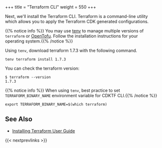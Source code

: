 +++
title = "Terraform CLI"
weight = 550
+++

Next, we'll install the Terraform CLI. Terraform is a command-line utility
which allows you to apply the Terraform CDK generated configurations.

{{% notice info %}} You may use [tenv](https://github.com/tofuutils/tenv?tab=readme-ov-file#installation) to manage multiple versions of `terraform` or [OpenTofu](https://opentofu.org/).
Follow the installation instructions for your operating system.{{% /notice %}}

Using `tenv`, download terraform 1.7.3 with the following command.

```
tenv terraform install 1.7.3
```

You can check the terraform version:

```
$ terraform --version
1.7.3
```

{{% notice info %}} When using `tenv`, best practice to set `TERRAFORM_BINARY_NAME` environment variable for CDKTF CLI.{{% /notice %}}

```
export TERRAFORM_BINARY_NAME=$(which terraform)
```

## See Also

- [Installing Terraform User Guide](https://developer.hashicorp.com/terraform/install)

{{< nextprevlinks >}}